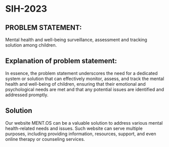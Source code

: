 # SIH-2023

## PROBLEM STATEMENT: 
Mental health and well-being surveillance, assessment and tracking solution among children.

## Explanation of problem statement:
In essence, the problem statement underscores the need for a dedicated system or solution that can effectively monitor, assess, and track the mental health and well-being of children, ensuring that their emotional and psychological needs are met and that any potential issues are identified and addressed promptly.

## Solution
Our website MENT.OS can be a valuable solution to address various mental health-related needs and issues. Such website can serve multiple purposes, including providing information, resources, support, and even online therapy or counseling services.